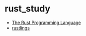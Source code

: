 # rust_study

- [The Rust Programming Language](https://doc.rust-lang.org/book/)
- [rustlings](https://github.com/rust-lang/rustlings)
